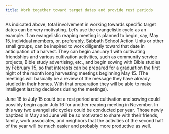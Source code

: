 ```yaml
---
title: Work together toward target dates and provide rest periods
---
```


As indicated above, total involvement in working towards specific target dates can be very motivating. Let’s use the evangelistic cycle as an example. If an evangelistic reaping meeting is planned to begin, say, May 15, individual members, or, preferably, Sabbath School Action Units or other small groups, can be inspired to work diligently toward that date in anticipation of a harvest. They can begin January 1 with cultivating friendships and various cultivation activities, such as community service projects, Bible study advertising, etc., and begin sowing with Bible studies by February 15, so that interests can be prepared for a graduation the first night of the month long harvesting meetings beginning May 15. (The meetings will basically be a review of the message they have already studied in their homes. With that preparation they will be able to make intelligent lasting decisions during the meetings).

June 16 to July 15 could be a rest period and cultivation and sowing could possibly begin again July 16 for another reaping meeting in November. In this way two evangelistic cycles could be conducted per year. Those newly baptized in May and June will be so motivated to share with their friends, family, work associates, and neighbors that the activities of the second half of the year will be much easier and probably more productive as well.
